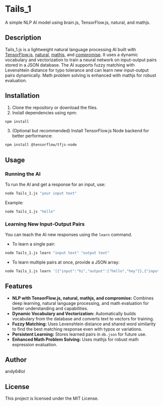# Tails_1

A simple NLP AI model using brain.js, TensorFlow.js, natural, and mathjs.

## Description

Tails_1.js is a lightweight natural language processing AI built with [TensorFlow.js](https://www.tensorflow.org/js), [natural](https://github.com/NaturalNode/natural), [mathjs](https://mathjs.org/), and [compromise](https://github.com/spencermountain/compromise). It uses a dynamic vocabulary and vectorization to train a neural network on input-output pairs stored in a JSON database. The AI supports fuzzy matching with Levenshtein distance for typo tolerance and can learn new input-output pairs dynamically. Math problem solving is enhanced with mathjs for robust evaluation.

## Installation

1. Clone the repository or download the files.
2. Install dependencies using npm:

```bash
npm install
```

3. (Optional but recommended) Install TensorFlow.js Node backend for better performance:

```bash
npm install @tensorflow/tfjs-node
```

## Usage

### Running the AI

To run the AI and get a response for an input, use:

```bash
node Tails_1.js "your input text"
```

Example:

```bash
node Tails_1.js "hello"
```

### Learning New Input-Output Pairs

You can teach the AI new responses using the `learn` command.

- To learn a single pair:

```bash
node Tails_1.js learn "input text" "output text"
```

- To learn multiple pairs at once, provide a JSON array:

```bash
node Tails_1.js learn '[{"input":"hi","output":["hello","hey"]},{"input":"bye","output":"goodbye"}]'
```

## Features

- **NLP with TensorFlow.js, natural, mathjs, and compromise:** Combines deep learning, natural language processing, and math evaluation for better understanding and capabilities.
- **Dynamic Vocabulary and Vectorization:** Automatically builds vocabulary from the database and converts text to vectors for training.
- **Fuzzy Matching:** Uses Levenshtein distance and shared word similarity to find the best matching response even with typos or variations.
- **Persistent Learning:** Stores learned pairs in `db.json` for future use.
- **Enhanced Math Problem Solving:** Uses mathjs for robust math expression evaluation.

## Author

andy64lol

## License

This project is licensed under the MIT License.
